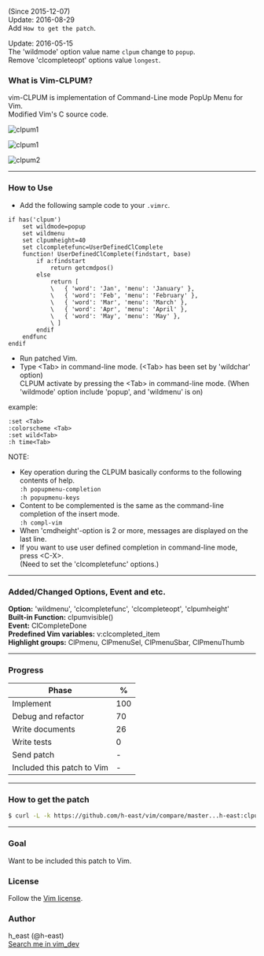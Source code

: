(Since 2015-12-07)  
Update: 2016-08-29  
Add `How to get the patch`.  
  
Update: 2016-05-15  
The 'wildmode' option value name `clpum` change to `popup`.  
Remove 'clcompleteopt' options value `longest`.

### What is Vim-CLPUM?

vim-CLPUM is implementation of Command-Line mode PopUp Menu for Vim.  
Modified Vim's C source code.  


![clpum1](https://github.com/h-east/vim/wiki/images/clpum1.png)

![clpum1](https://github.com/h-east/vim/wiki/images/clpumDemo02.gif)

![clpum2](https://github.com/h-east/vim/wiki/images/clpum2.png)

***
### How to Use
- Add the following sample code to your `.vimrc`.
```vim
if has('clpum')
	set wildmode=popup
	set wildmenu
	set clpumheight=40
	set clcompletefunc=UserDefinedClComplete
	function! UserDefinedClComplete(findstart, base)
		if a:findstart
			return getcmdpos()
		else
			return [
			\   { 'word': 'Jan', 'menu': 'January' },
			\   { 'word': 'Feb', 'menu': 'February' },
			\   { 'word': 'Mar', 'menu': 'March' },
			\   { 'word': 'Apr', 'menu': 'April' },
			\   { 'word': 'May', 'menu': 'May' },
			\ ]
		endif
	endfunc
endif
```
- Run patched Vim.
- Type \<Tab\> in command-line mode.  (\<Tab\> has been set by 'wildchar' option)  
CLPUM activate by pressing the \<Tab\> in command-line mode. (When 'wildmode' option include 'popup', and 'wildmenu' is on)

example:  
```vim
:set <Tab>
:colorscheme <Tab>
:set wild<Tab>
:h time<Tab>
```
NOTE:
- Key operation during the CLPUM basically conforms to the following contents of help.  
`:h popupmenu-completion`  
`:h popupmenu-keys`
- Content to be complemented is the same as the command-line completion of the insert mode.  
`:h compl-vim`
- When 'cmdheight'-option is 2 or more, messages are displayed on the last line.
- If you want to use user defined completion in command-line mode, press \<C-X>.  
(Need to set the 'clcompletefunc' options.)

***
### Added/Changed Options, Event and etc.
**Option:** 'wildmenu', 'clcompletefunc', 'clcompleteopt', 'clpumheight'  
**Built-in Function:** clpumvisible()  
**Event:** ClCompleteDone  
**Predefined Vim variables:** v:clcompleted_item  
**Highlight groups:** ClPmenu, ClPmenuSel, ClPmenuSbar, ClPmenuThumb  

***
### Progress

Phase | %
--- | ---
Implement | 100
Debug and refactor | 70
Write documents | 26
Write tests | 0
Send patch | -
Included this patch to Vim | -

***
### How to get the patch
```bash
$ curl -L -k https://github.com/h-east/vim/compare/master...h-east:clpum.patch > clpum.patch
```

***
### Goal
Want to be included this patch to Vim.

### License
Follow the [Vim license](https://github.com/vim/vim/blob/master/README.md#copying).

### Author
h_east (@h-east)  
[Search me in vim_dev](https://groups.google.com/forum/#!searchin/vim_dev/hirohito-higashi%7Csort:date)
